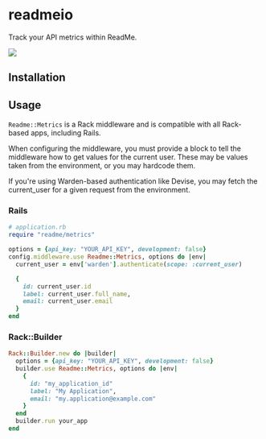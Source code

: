 # readmeio

Track your API metrics within ReadMe.

[![](https://d3vv6lp55qjaqc.cloudfront.net/items/1M3C3j0I0s0j3T362344/Untitled-2.png)](https://readme.io)

## Installation

## Usage

`Readme::Metrics` is a Rack middleware and is compatible with all Rack-based
apps, including Rails.

When configuring the middleware, you must provide a block to tell the
middleware how to get values for the current user. These may be values taken
from the environment, or you may hardcode them.

If you're using Warden-based authentication like Devise, you may fetch the
current_user for a given request from the environment.

### Rails

```ruby
# application.rb
require "readme/metrics"

options = {api_key: "YOUR_API_KEY", development: false}
config.middleware.use Readme::Metrics, options do |env|
  current_user = env['warden'].authenticate(scope: :current_user)

  {
    id: current_user.id
    label: current_user.full_name,
    email: current_user.email
  }
end
```

### Rack::Builder

```ruby
Rack::Builder.new do |builder|
  options = {api_key: "YOUR_API_KEY", development: false}
  builder.use Readme::Metrics, options do |env|
    {
      id: "my_application_id"
      label: "My Application",
      email: "my.application@example.com"
    }
  end
  builder.run your_app
end
```
